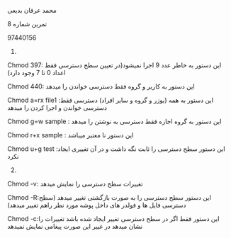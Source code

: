 
محمد عرفان بدیعی


تمرین شماره 8


97440156



1.

Chmod 397:                                     این دستور به خاطر عدد 9 اجرا نمیشود(در تعیین سطح دسترسی فقط اعداد 0 تا 7 وجود دارد) 

Chmod 440:        این دستور به کاربر و گروه فقط دسترسی خواندن را میدهد

Chmod a=rx file1 :این دستور به همه (یوزر و گروه و سایر افراد) دسترسی فقط دسترسی خواندن و اجرا کردن را میدهد

Chmod g=w sample : این دستور به گروه اجازه فقط دسترسی به نوشتن را میدهد

Chmod r+x sample :                                 این دستور نا معتبر میباشد

Chmod u+g test :این دستور سطح دسترسی را ثابت نگه داشت و در آن    تغییری ایجاد نکرد



2.

Chmod -v: تغییرات سطح دسترسی را نمایش میدهد                            

Chmod -R:این دستور سطح دسترسی را به صورت بازگشتی تغییر میدهد   (سطح دسترسی فایل ها و فولدر های داخل پوشه مورد نطر راهم تغییر میدهد)

Chmod -c:این دستور فقط اگر در سطح دسترسی تغییر ایجاد شده باشد     تغییرات را نشان میدهد در غییر این صورت پیغامی نمایش نمیدهد

